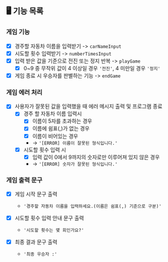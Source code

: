 ## 🖥️ 기능 목록

### 게임 기능
- [x] 경주할 자동차 이름을 입력받기 -> ```carNameInput```
- [x] 시도할 횟수 입력받기 -> ```numberTimesInput```
- [x] 입력 받은 값을 기준으로 전진 또는 정지 반복 -> ```playGame```
    - [x] 0~9 중 무작위 값이 4 이상일 경우 `'전진'`, 4 미만일 경우 `'정지'`
- [x] 게임 종료 시 우승자를 판별하는 기능 -> ```endGame```

### 게임 에러 처리
- [x] 사용자가 잘못된 값을 입력했을 때 에러 메시지 출력 및 프로그램 종료
    - [x] 경주 할 자동차 이름 입력시
        - [x] 이름이 5자를 초과하는 경우
        - [x] 이름에 쉼표(,)가 없는 경우
        - [x] 이름이 비어있는 경우
        - -> `'[ERROR] 이름이 잘못된 형식입니다.'`
    - [x] 시도할 횟수 입력 시
        - [x] 입력 값이  0에서 9까지의 숫자로만 이루어져 있지 않은 경우
        - -> `'[ERROR] 숫자가 잘못된 형식입니다.'`

### 게임 출력 문구
- [x] 게임 시작 문구 출력
    - `'경주할 자동차 이름을 입력하세요.(이름은 쉼표(,) 기준으로 구분)'`

- [x] 시도할 횟수 입력 안내 문구 출력
    - `'시도할 횟수는 몇 회인가요?'`

- [x] 최종 결과 문구 출력
    - `'최종 우승자 :'`